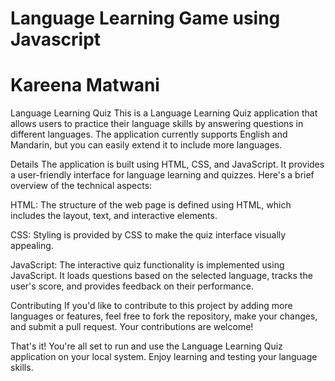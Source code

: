 # Language Learning Game using Javascript
# Kareena Matwani 

Language Learning Quiz
This is a Language Learning Quiz application that allows users to practice their language skills by answering questions in different languages. The application currently supports English and Mandarin, but you can easily extend it to include more languages.

Details
The application is built using HTML, CSS, and JavaScript. It provides a user-friendly interface for language learning and quizzes. Here's a brief overview of the technical aspects:

HTML: The structure of the web page is defined using HTML, which includes the layout, text, and interactive elements.

CSS: Styling is provided by CSS to make the quiz interface visually appealing.

JavaScript: The interactive quiz functionality is implemented using JavaScript. It loads questions based on the selected language, tracks the user's score, and provides feedback on their performance.

Contributing
If you'd like to contribute to this project by adding more languages or features, feel free to fork the repository, make your changes, and submit a pull request. Your contributions are welcome!

That's it! You're all set to run and use the Language Learning Quiz application on your local system. Enjoy learning and testing your language skills.
